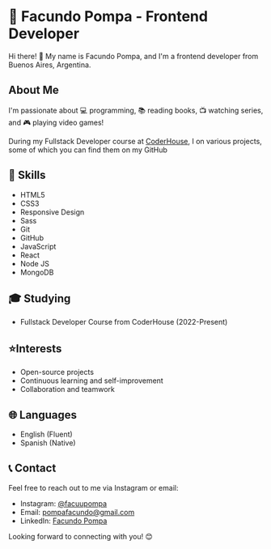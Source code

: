 #  👋 Facundo Pompa - Frontend Developer

Hi there! 🌟 My name is Facundo Pompa, and I'm a frontend developer from Buenos Aires, Argentina.

## About Me

I'm passionate about 💻 programming, 📚 reading books, 📺 watching series, and 🎮 playing video games!

During my Fullstack Developer course at [CoderHouse](https://www.coderhouse.com/), I on various projects, some of which you can find them on my GitHub

## 💪 Skills

- HTML5
- CSS3
- Responsive Design
- Sass
- Git
- GitHub
- JavaScript
- React
- Node JS
- MongoDB

## 🎓 Studying

- Fullstack Developer Course from CoderHouse (2022-Present)


## ⭐Interests

- Open-source projects
- Continuous learning and self-improvement
- Collaboration and teamwork


## 🌐 Languages

- English (Fluent)
- Spanish (Native)

## 📞 Contact

Feel free to reach out to me via Instagram or email:

- Instagram: [@facuupompa](https://www.instagram.com/facuupompa)
- Email: [pompafacundo@gmail.com](mailto:pompafacundo@gmail.com)
- LinkedIn: [Facundo Pompa](https://www.linkedin.com/in/facundo-pompa-2479b5232/)
 
Looking forward to connecting with you! 😊
